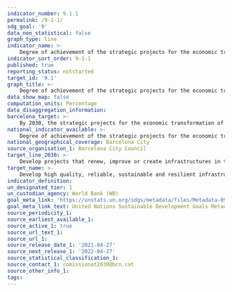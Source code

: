 ```yaml
---
indicator_number: 9.1.1
permalink: /9-1-1/
sdg_goal: '9'
data_non_statistical: false
graph_type: line
indicator_name: >-
    Degree of achievement of the strategic projects for the economic transformation of Barcelona
indicator_sort_order: 9-1-1
published: true
reporting_status: notstarted
target_id: '9.1'
graph_title: >-
    Degree of achievement of the strategic projects for the economic transformation of Barcelona
data_show_map: false
computation_units: Percentage
data_disaggregation_information:
barcelona_target: >-
    By 2030, the strategic projects for the economic transformation of Barcelona will be ready
national_indicator_available: >-
    Degree of achievement of the strategic projects for the economic transformation of Barcelona
national_geographical_coverage: Barcelona City
source_organisation_1: Barcelona City Council
target_line_2030: >-
    Develop projects that renew, improve or create infrastructures in the areas of health, mobility, energy, scientific research and digital transformation, and strategies for the economic and urban transformation of Barcelona; achieve the necessary funding and promote their implementation
target_name: >-
    Develop high quality, reliable, sustainable and resilient infrastructure, including regional and transborder infrastructure, to support economic development and human well-being, with a focus on affordable and equitable access for all
indicator_definition:
un_designated_tier: 1
un_custodian_agency: World Bank (WB)
goal_meta_link: 'https://unstats.un.org/sdgs/metadata/files/Metadata-09-01-01.pdf'
goal_meta_link_text: United Nations Sustainable Development Goals Metadata (pdf 894kB)
source_periodicity_1: 
source_earliest_available_1: 
source_active_1: true
source_url_text_1:
source_url_1:
source_release_date_1: '2021-04-27'
source_next_release_1: '2022-04-27'
source_statistical_classification_1: 
source_contact_1: comissionat2030@bcn.cat
source_other_info_1: 
tags:
---
```

